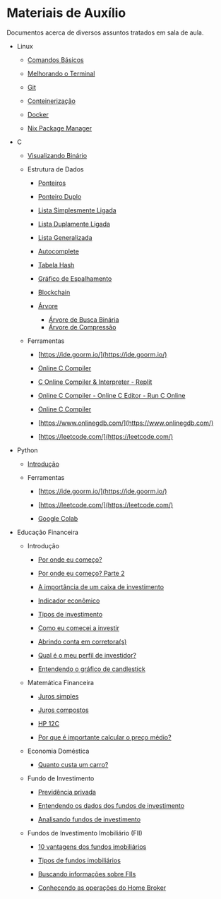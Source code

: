 # Materiais de Auxílio

Documentos acerca de diversos assuntos tratados em sala de aula.

- Linux
  
  - [Comandos Básicos](https://github.com/jppreti/documents/blob/main/linux/ComandosBasicos.md)

  - [Melhorando o Terminal](https://github.com/jppreti/documents/blob/main/linux/Terminal.md)

  - [Git](https://github.com/jppreti/documents/blob/main/linux/Git.md)

  - [Conteinerização](https://github.com/jppreti/documents/blob/main/linux/Container.md)

  - [Docker](https://github.com/jppreti/documents/blob/main/linux/Docker.md)

  - [Nix Package Manager](https://github.com/jppreti/documents/blob/main/linux/NixPackage.md)

- C

  - [Visualizando Binário](https://github.com/jppreti/documents/blob/main/c/VisualizandoBinario.md)

  - Estrutura de Dados

    - [Ponteiros](https://github.com/jppreti/documents/blob/main/c/datastructure/Ponteiros.md)

    - [Ponteiro Duplo](https://github.com/jppreti/documents/blob/main/c/datastructure/PonteiroDuplo.md)

    - [Lista Simplesmente Ligada](https://github.com/jppreti/documents/blob/main/c/datastructure/LinkedList.md)
    
    - [Lista Duplamente Ligada](https://github.com/jppreti/documents/blob/main/c/datastructure/DoublyLinkedList.md)
    
    - [Lista Generalizada](https://github.com/jppreti/documents/blob/main/c/datastructure/GeneralizedLinkedList.md)

    - [Autocomplete](https://github.com/jppreti/documents/blob/main/c/datastructure/Autocomplete.md)    
    
    - [Tabela Hash](https://github.com/jppreti/documents/blob/main/c/datastructure/HashTable.md)

    - [Gráfico de Espalhamento](https://github.com/jppreti/documents/blob/main/c/datastructure/GraficoEspalhamento.md)    
    
    - [Blockchain](https://github.com/jppreti/documents/blob/main/c/datastructure/Blockchain.md)
    
    - [Árvore](https://github.com/jppreti/documents/blob/main/c/datastructure/Tree.md)
      
      - [Árvore de Busca Binária](https://github.com/jppreti/documents/blob/main/c/datastructure/BinarySearchTree.md)
      - [Árvore de Compressão](https://github.com/jppreti/documents/blob/main/c/datastructure/CompressTree.md)
  
  - Ferramentas
    
    - [https://ide.goorm.io/](https://ide.goorm.io/)
    
    - [Online C Compiler](https://www.programiz.com/c-programming/online-compiler/)
    
    - [C Online Compiler & Interpreter - Replit](https://replit.com/languages/c)
    
    - [Online C Compiler - Online C Editor - Run C Online](https://www.jdoodle.com/c-online-compiler/)
    
    - [Online C Compiler](https://www.tutorialspoint.com/compile_c_online.php)
    
    - [https://www.onlinegdb.com/](https://www.onlinegdb.com/)
    
    - [https://leetcode.com/](https://leetcode.com/)

- Python
  
  - [Introdução](https://github.com/jppreti/documents/blob/main/python/introducao.md)
  
  - Ferramentas
    
    - [https://ide.goorm.io/](https://ide.goorm.io/)
    
    - [https://leetcode.com/](https://leetcode.com/)
    
    - [Google Colab](https://colab.research.google.com/)

- Educação Financeira
  
  - Introdução

    - [Por onde eu começo?](https://github.com/jppreti/documents/blob/main/investimento/PorOndeComeco.md)

    - [Por onde eu começo? Parte 2](https://github.com/jppreti/documents/blob/main/investimento/PorOndeComeco2.md)

    - [A importância de um caixa de investimento](https://github.com/jppreti/documents/blob/main/investimento/CaixaInvestimento.md)

    - [Indicador econômico](https://github.com/jppreti/documents/blob/main/investimento/IndicadorEconomico.md)

    - [Tipos de investimento](https://github.com/jppreti/documents/blob/main/investimento/TiposInvestimento.md)

    - [Como eu comecei a investir](https://github.com/jppreti/documents/blob/main/investimento/ComoComecei.md)

    - [Abrindo conta em corretora(s)](https://github.com/jppreti/documents/blob/main/investimento/Corretoras.md)

    - [Qual é o meu perfil de investidor?](https://github.com/jppreti/documents/blob/main/investimento/PerfilInvestidor.md)

    - [Entendendo o gráfico de candlestick](https://github.com/jppreti/documents/blob/main/investimento/GraficoCandlestick.md)    

  - Matemática Financeira
    
    - [Juros simples](https://github.com/jppreti/documents/blob/main/investimento/JurosSimples.md)

    - [Juros compostos](https://github.com/jppreti/documents/blob/main/investimento/JurosCompostos.md)

    - [HP 12C](https://github.com/jppreti/documents/blob/main/investimento/HP12C.md)

    - [Por que é importante calcular o preço médio?](https://github.com/jppreti/documents/blob/main/investimento/PrecoMedio.md)

  - Economia Doméstica

    - [Quanto custa um carro?](https://github.com/jppreti/documents/blob/main/investimento/CustoCarro.md)

  - Fundo de Investimento

    - [Previdência privada](https://github.com/jppreti/documents/blob/main/investimento/PrevidenciaPrivada.md)

    - [Entendendo os dados dos fundos de investimento](https://github.com/jppreti/documents/blob/main/investimento/FundosInvestimentoPorOndeComeco.md)

    - [Analisando fundos de investimento](https://github.com/jppreti/documents/blob/main/investimento/FundosInvestimentoAnalise.md)

  - Fundos de Investimento Imobiliário (FII)

    - [10 vantagens dos fundos imobiliários](https://github.com/jppreti/documents/blob/main/investimento/VantagensFII.md)

    - [Tipos de fundos imobiliários](https://github.com/jppreti/documents/blob/main/investimento/TiposFII.md)

    - [Buscando informações sobre FIIs](https://github.com/jppreti/documents/blob/main/investimento/.md)

    - [Conhecendo as operações do Home Broker](https://github.com/jppreti/documents/blob/main/investimento/OperacoesHomeBroker.md)
